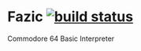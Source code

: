 # Fazic [![build status](https://gitlab.com/fazibear/fazic8/badges/master/build.svg)](https://gitlab.com/fazibear/fazic8/commits/master)

Commodore 64 Basic Interpreter
